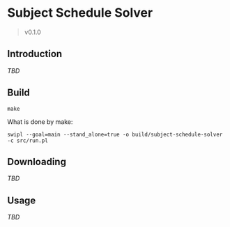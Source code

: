 # Subject Schedule Solver
> v0.1.0

## Introduction
_TBD_

## Build
```shell
make
```

What is done by make:
```shell
swipl --goal=main --stand_alone=true -o build/subject-schedule-solver -c src/run.pl
```

## Downloading
_TBD_

## Usage
_TBD_
